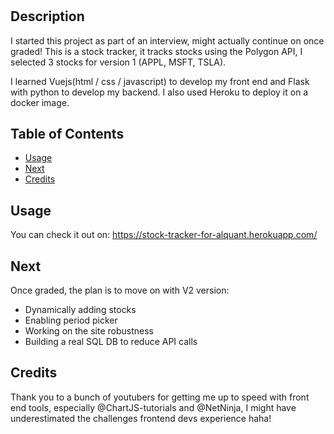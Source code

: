 # <Stock Tracker>

## Description

I started this project as part of an interview, might actually continue on once graded!
This is a stock tracker, it tracks stocks using the Polygon API, I selected 3 stocks for version 1 (APPL, MSFT, TSLA).

I learned Vuejs(html / css / javascript) to develop my front end and Flask with python to develop my backend.
I also used Heroku to deploy it on a docker image.

## Table of Contents
- [Usage](#usage)
- [Next](#next)
- [Credits](#credits)

## Usage

You can check it out on: https://stock-tracker-for-alquant.herokuapp.com/

## Next

Once graded, the plan is to move on with V2 version:
- Dynamically adding stocks
- Enabling period picker
- Working on the site robustness
- Building a real SQL DB to reduce API calls

## Credits

Thank you to a bunch of youtubers for getting me up to speed with front end tools,
especially @ChartJS-tutorials and @NetNinja, I might have underestimated the challenges frontend devs experience haha!